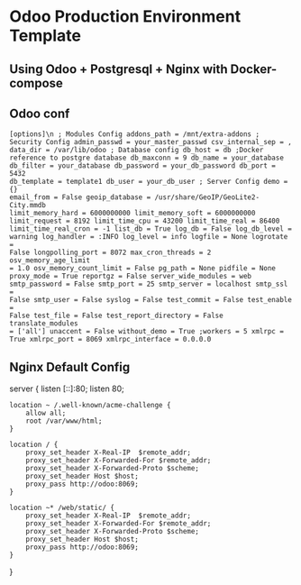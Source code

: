 # Odoo Production Environment Template
## Using Odoo + Postgresql + Nginx with Docker-compose

## Odoo conf

<code>[options]\n
; Modules Config
addons_path = /mnt/extra-addons
; Security Config
admin_passwd = your_master_passwd
csv_internal_sep = ,
data_dir = /var/lib/odoo
; Database config
db_host = db ;Docker reference to postgre database
db_maxconn = 9
db_name = your_database
db_filter = your_database
db_password = your_db_password
db_port = 5432
db_template = template1
db_user = your_db_user
; Server Config
demo = {}
email_from = False
geoip_database = /usr/share/GeoIP/GeoLite2-City.mmdb
limit_memory_hard = 6000000000
limit_memory_soft = 6000000000
limit_request = 8192
limit_time_cpu = 43200
limit_time_real = 86400
limit_time_real_cron = -1
list_db = True
log_db = False
log_db_level = warning
log_handler = :INFO
log_level = info
logfile = None
logrotate = False
longpolling_port = 8072
max_cron_threads = 2
osv_memory_age_limit = 1.0
osv_memory_count_limit = False
pg_path = None
pidfile = None
proxy_mode = True
reportgz = False
server_wide_modules = web
smtp_password = False
smtp_port = 25
smtp_server = localhost
smtp_ssl = False
smtp_user = False
syslog = False
test_commit = False
test_enable = False
test_file = False
test_report_directory = False
translate_modules = ['all']
unaccent = False
without_demo = True
;workers = 5
xmlrpc = True
xmlrpc_port = 8069
xmlrpc_interface = 0.0.0.0</code>



## Nginx Default Config
server {
    listen [::]:80;
    listen 80;

    location ~ /.well-known/acme-challenge {
        allow all;
        root /var/www/html;
    }

    location / {
        proxy_set_header X-Real-IP  $remote_addr;
        proxy_set_header X-Forwarded-For $remote_addr;
        proxy_set_header X-Forwarded-Proto $scheme;
        proxy_set_header Host $host;
        proxy_pass http://odoo:8069;
    }

    location ~* /web/static/ {
        proxy_set_header X-Real-IP  $remote_addr;
        proxy_set_header X-Forwarded-For $remote_addr;
        proxy_set_header X-Forwarded-Proto $scheme;
        proxy_set_header Host $host;
        proxy_pass http://odoo:8069;
    }
}

